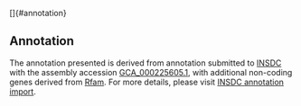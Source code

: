 []{#annotation}

Annotation
----------

The annotation presented is derived from annotation submitted to
[INSDC](http://www.insdc.org) with the assembly accession
[GCA\_000225605.1](http://www.ebi.ac.uk/ena/data/view/GCA_000225605.1),
with additional non-coding genes derived from
[Rfam](http://rfam.xfam.org/). For more details, please visit [INSDC
annotation
import](http://ensemblgenomes.org/info/data/insdc_annotation).
